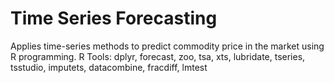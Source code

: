 # Time Series Forecasting
Applies time-series methods to predict commodity price in the market using R programming.
R Tools: dplyr, forecast, zoo, tsa, xts, lubridate, tseries, tsstudio, imputets, datacombine, fracdiff, lmtest
